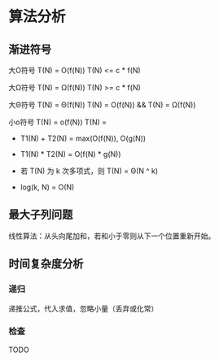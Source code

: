 # 算法分析

## 渐进符号

大O符号 T(N) = O(f(N)) T(N) <= c * f(N)

大Ω符号 T(N) = Ω(f(N)) T(N) >= c * f(N)

大Θ符号 T(N) = Θ(f(N)) T(N) = O(f(N)) && T(N) = Ω(f(N))

小o符号 T(N) = o(f(N)) T(N) =

* T1(N) + T2(N) = max(O(f(N)), O(g(N))

* T1(N) * T2(N) = O(f(N) * g(N))

* 若 T(N) 为 k 次多项式，则 T(N) = Θ(N ^ k)

* log(k, N) = O(N)

## 最大子列问题

线性算法：从头向尾加和，若和小于零则从下一个位置重新开始。

## 时间复杂度分析

### 递归

递推公式，代入求值，忽略小量（丢弃或化常）

### 检查

TODO
